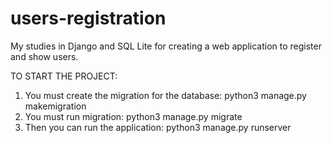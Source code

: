# users-registration
My studies in Django and SQL Lite for creating a web application to register and show users.

TO START THE PROJECT:
1. You must create the migration for the database:
  python3 manage.py makemigration
2. You must run migration:
   python3 manage.py migrate
3. Then you can run the application:
   python3 manage.py runserver
  
